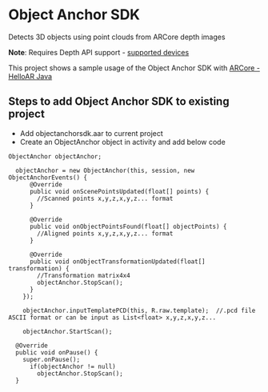 # Object Anchor SDK
Detects 3D objects using point clouds from ARCore depth images

**Note**: Requires Depth API support - [supported devices](https://developers.google.com/ar/devices)

This project shows a sample usage of the Object Anchor SDK with [ARCore - HelloAR Java](https://github.com/google-ar/arcore-android-sdk) 

## Steps to add Object Anchor SDK to existing project
- Add objectanchorsdk.aar to current project
- Create an ObjectAnchor object in activity and add below code
```
ObjectAnchor objectAnchor;
```
```
  objectAnchor = new ObjectAnchor(this, session, new ObjectAnchorEvents() {
      @Override
      public void onScenePointsUpdated(float[] points) {
        //Scanned points x,y,z,x,y,z... format
      }

      @Override
      public void onObjectPointsFound(float[] objectPoints) {
        //Aligned points x,y,z,x,y,z... format
      }

      @Override
      public void onObjectTransformationUpdated(float[] transformation) {
        //Transformation matrix4x4
        objectAnchor.StopScan();
      }
    });

    objectAnchor.inputTemplatePCD(this, R.raw.template);  //.pcd file ASCII format or can be input as List<float> x,y,z,x,y,z...

    objectAnchor.StartScan();
```
```
  @Override
  public void onPause() {
    super.onPause();
      if(objectAnchor != null)
        objectAnchor.StopScan();
  }
```
